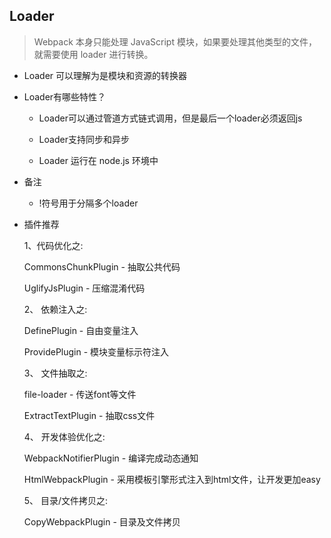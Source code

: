 ## Loader

  > Webpack 本身只能处理 JavaScript 模块，如果要处理其他类型的文件，就需要使用 loader 进行转换。

* Loader 可以理解为是模块和资源的转换器

* Loader有哪些特性？

    - Loader可以通过管道方式链式调用，但是最后一个loader必须返回js

    - Loader支持同步和异步

    - Loader 运行在 node.js 环境中


* 备注

    - !符号用于分隔多个loader

* 插件推荐

  1、代码优化之:

  CommonsChunkPlugin - 抽取公共代码

  UglifyJsPlugin - 压缩混淆代码

  2、 依赖注入之:

  DefinePlugin - 自由变量注入

  ProvidePlugin - 模块变量标示符注入

  3、 文件抽取之:

  file-loader - 传送font等文件

  ExtractTextPlugin - 抽取css文件

  4、 开发体验优化之:

  WebpackNotifierPlugin - 编译完成动态通知

  HtmlWebpackPlugin - 采用模板引擎形式注入到html文件，让开发更加easy

  5、 目录/文件拷贝之:

  CopyWebpackPlugin - 目录及文件拷贝
